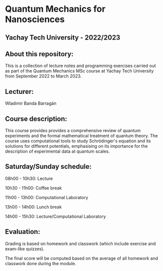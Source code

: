 # Quantum Mechanics for Nanosciences

## Yachay Tech University - 2022/2023

## About this repository:
This is a collection of lecture notes and programming exercises carried out as part of the Quantum Mechanics MSc course at Yachay Tech University from September 2022 to March 2023.

## Lecturer:
Wladimir Banda Barragán

## Course description:
This course provides provides a comprehensive review of quantum experiments and the formal mathematical treatment of quantum theory. The course uses computational tools to study Schrödinger's equation and its solutions for different potentials, emphasising on its importance for the description of experimental data at quantum scales.

## Saturday/Sunday schedule:

08h00 - 10h30: Lecture

10h30 - 11h00: Coffee break

11h00 - 13h00: Computational Laboratory

13h00 - 14h00: Lunch break

14h00 - 15h30: Lecture/Computational Laboratory

## Evaluation:
Grading is based on homework and classwork (which include exercise and exam-like quizzes).

The final score will be computed based on the average of all homework and classwork done during the module.
